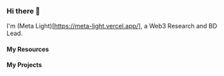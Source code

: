 ### Hi there 👋

I'm (Meta Light)[https://meta-light.vercel.app/], a Web3 Research and BD Lead. 

#### My Resources 

#### My Projects
